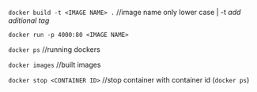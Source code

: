 `docker build -t <IMAGE NAME> .` //image name only lower case | -t _add aditional tag_

`docker run -p 4000:80 <IMAGE NAME>`

`docker ps` //running dockers

`docker images` //built images

`docker stop <CONTAINER ID>` //stop container with container id (`docker ps`)
